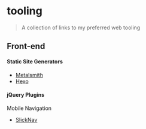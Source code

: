 # tooling

> A collection of links to my preferred web tooling

## Front-end

#### Static Site Generators
- [Metalsmith](https://github.com/segmentio/metalsmith)
- [Hexo](https://hexo.io/)

#### jQuery Plugins

Mobile Navigation
- [SlickNav](https://github.com/ComputerWolf/SlickNav)